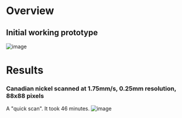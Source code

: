 # Overview
## Initial working prototype ##
![image](https://github.com/JarofMolasses/macroscope/assets/33560291/4567d889-2869-4e69-9684-dc7e41f11532)

# Results
### Canadian nickel scanned at 1.75mm/s, 0.25mm resolution, 88x88 pixels 
A "quick scan". It took 46 minutes.
![image](https://github.com/JarofMolasses/macroscope/assets/33560291/c8e8d662-5f16-4c2e-a66e-2ec5dac0bd28)

